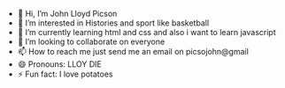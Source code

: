 - 👋 Hi, I’m John Lloyd Picson
- 👀 I’m interested in Histories and sport like basketball
- 🌱 I’m currently learning html and css and also i want to learn javascript
- 💞️ I’m looking to collaborate on everyone
- 📫 How to reach me just send me an email on picsojohn@gmail
- 😄 Pronouns: LLOY DIE
- ⚡ Fun fact: I love potatoes

<!---
Picsonjohn/Picsonjohn is a ✨ special ✨ repository because its `README.md` (this file) appears on your GitHub profile.
You can click the Preview link to take a look at your changes.
--->
